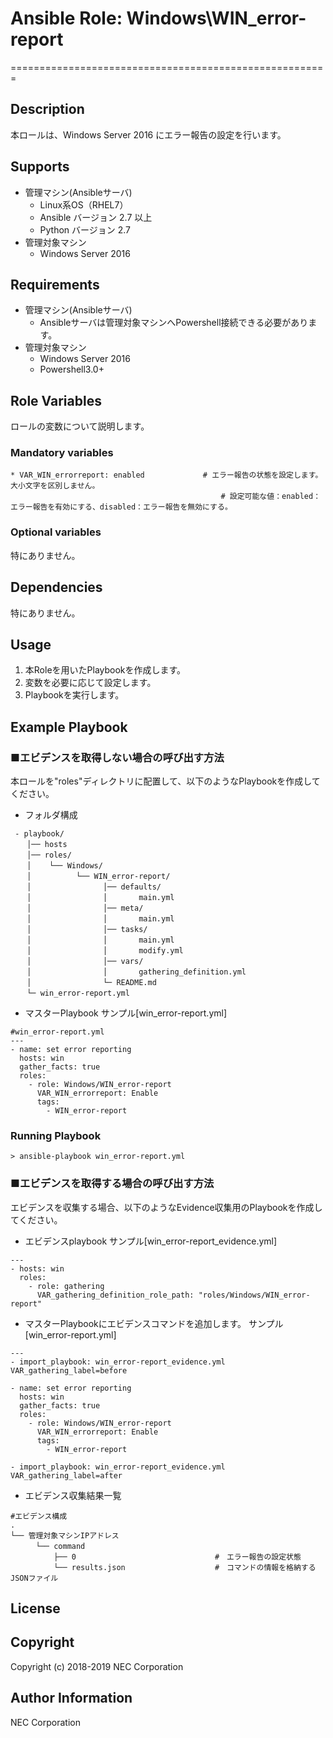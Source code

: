 # Ansible Role: Windows\WIN\_error-report
=======================================================

## Description
本ロールは、Windows Server 2016 にエラー報告の設定を行います。

## Supports
- 管理マシン(Ansibleサーバ)
  * Linux系OS（RHEL7）
  * Ansible バージョン 2.7 以上
  * Python バージョン 2.7
- 管理対象マシン
  * Windows Server 2016

## Requirements
- 管理マシン(Ansibleサーバ)
  * Ansibleサーバは管理対象マシンへPowershell接続できる必要があります。
- 管理対象マシン
  * Windows Server 2016
  * Powershell3.0+

## Role Variables

ロールの変数について説明します。

### Mandatory variables

~~~
* VAR_WIN_errorreport: enabled             # エラー報告の状態を設定します。大小文字を区別しません。
                                               # 設定可能な値：enabled：エラー報告を有効にする、disabled：エラー報告を無効にする。
~~~

### Optional variables

特にありません。

## Dependencies

特にありません。

## Usage

1. 本Roleを用いたPlaybookを作成します。
2. 変数を必要に応じて設定します。
3. Playbookを実行します。

## Example Playbook

### ■エビデンスを取得しない場合の呼び出す方法

本ロールを"roles"ディレクトリに配置して、以下のようなPlaybookを作成してください。

- フォルダ構成
~~~
 - playbook/
　  │── hosts
　  │── roles/
　  │    └── Windows/
　  │          └── WIN_error-report/
　  │                │── defaults/
　  │                │       main.yml
　  │                │── meta/
　  │                │       main.yml
　  │                │── tasks/
　  │                │       main.yml
　  │                │       modify.yml
　  │                │── vars/
　  │                │       gathering_definition.yml
　  │                └─ README.md
　  └─ win_error-report.yml
~~~

- マスターPlaybook サンプル[win\_error-report.yml]

~~~
#win_error-report.yml
---
- name: set error reporting
  hosts: win
  gather_facts: true
  roles:
    - role: Windows/WIN_error-report
      VAR_WIN_errorreport: Enable
      tags:
        - WIN_error-report
~~~

### Running Playbook

~~~
> ansible-playbook win_error-report.yml
~~~

### ■エビデンスを取得する場合の呼び出す方法

エビデンスを収集する場合、以下のようなEvidence収集用のPlaybookを作成してください。  

- エビデンスplaybook サンプル[win\_error-report\_evidence.yml]

~~~
---
- hosts: win
  roles:
    - role: gathering
      VAR_gathering_definition_role_path: "roles/Windows/WIN_error-report"
~~~

- マスターPlaybookにエビデンスコマンドを追加します。 サンプル[win_error-report.yml]

~~~
---
- import_playbook: win_error-report_evidence.yml VAR_gathering_label=before

- name: set error reporting
  hosts: win
  gather_facts: true
  roles:
    - role: Windows/WIN_error-report
      VAR_WIN_errorreport: Enable
      tags:
        - WIN_error-report

- import_playbook: win_error-report_evidence.yml VAR_gathering_label=after
~~~

- エビデンス収集結果一覧

~~~
#エビデンス構成
.
└── 管理対象マシンIPアドレス
　    └── command
　        ├── 0                               #　エラー報告の設定状態
　        └── results.json                    #　コマンドの情報を格納するJSONファイル
~~~

## License

## Copyright

Copyright (c) 2018-2019 NEC Corporation

## Author Information

NEC Corporation
